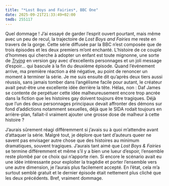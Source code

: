 ```yaml
---
title: "*Lost Boys and Fairies*, BBC One"
date: 2025-09-21T21:33:49+02:00
tmdb: 255117 
---
```


Quel dommage ! J’ai essayé de garder l’esprit ouvert pourtant, mais même avec un peu de recul, la trajectoire de *Lost Boys and Fairies* me reste en travers de la gorge. Cette série diffusée par la BBC n’est composée que de trois épisodes et les deux premiers m’ont enchanté. L’histoire de ce couple d’hommes qui cherche à adopter un enfant est toute mignonne, une sorte de *[Trying](https://voiretmanger.fr/trying-wolton-apple-tv/)* en version gay avec d’excellents personnages et un joli message d’espoir… qui bascule à la fin du deuxième épisode. Quand l’événement arrive, ma première réaction a été négative, au point de renoncer un moment à terminer la série. Je me suis ensuite dit qu’après deux tiers aussi réussis, sans jamais tomber dans l’angélisme facile pour autant, le créateur avait peut-être une excellente idée derrière la tête. Hélas, non : Daf James se contente de perpétuer cette idée malheureusement encore trop ancrée dans la fiction que les histoires gay doivent toujours être tragiques. Déjà que l’un des deux personnages principaux devait affronter des démons sur fond d’addictions notamment sexuelles, déjà que le SIDA rodait toujours en arrière-plan, fallait-il vraiment ajouter une grosse dose de malheur à cette histoire ?

J’aurais sûrement réagi différemment si j’avais su à quoi m’attendre avant d’attaquer la série. Malgré tout, je déplore que tant d’auteurs queer ne savent pas envisager autre chose que des histoires au minimum dramatiques, souvent tragiques. J’aurais tant aimé que *Lost Boys & Fairies* se termine différemment et même s’il y a bien une lueur d’espoir, l’ensemble reste plombé par ce choix qui n’apporte rien. Si encore le scénario avait eu une idée intéressante pour exploiter la tragédie et porter l’ensemble vers une autre dimension, je l’aurais plus facilement accepté. En l’état, cela m’a surtout semblé gratuit et le dernier épisode était nettement plus cliché que les deux précédents. Bref, vraiment dommage. 
